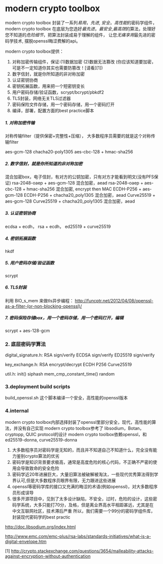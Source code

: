 # modern crypto toolbox
modern crypto toolbox 封装了一系列*易用*，*先进*, *安全*，*高性能*的密码学组件，
modern crypto toolbox 在底层为您选好*最先进*，*最安全*,*最高效*的算法，处理好您不知道的*危险细节*，把算法封装成易于理解的组件，
让您*无痛享用*最先进的密码学技术, 摆脱openssl晦涩费解的api。


modern crypto toolbox提供：
1.  对称加密传输组件，保证:(1)数据加密 (2)数据无法篡改 (你应该知道要加密，可是不一定知道你其实也需要防篡改！[请看][1])
2.  数字信封，就是你所知道的非对称加密
3.  认证密钥协商
4.  密钥拓展函数，用来把一个短密钥变长
5.  用户密码存储/验证函数，scrypt/bcrypt/pbkdf2
6.  TLS封装，网络无关TLS过滤器
7.  密码保险文件存储，用一个密码存储，用一个密码打开
7.  编译，部署，配置方面的best practice脚本


##### 1. 对称加密传输
对称传输filter（提供保密+完整性+压缩），
大多数程序员需要的就是这个对称传输filter

aes-gcm-128
chacha20-poly1305
aes-cbc-128 + hmac-sha256

##### 2.  数字信封，就是你所知道的非对称加密
混合加密box，电子信封，有对方的公钥加密，只有对方才能看到明文(没有PFS保证)
rsa-2048-oaep + aes-gcm-128 混合加密，aead
rsa-2048-oaep + aes-cbc-128 + hmac-sha256 混合加密, encrypt then MAC
ECDH-P256 + aes-gcm-128
ECDH-P256 + chacha20_poly1305 混合加密，aead
Curve25519 + aes-gcm-128
Curve25519 + chacha20_poly1305 混合加密，aead

##### 3.  认证密钥协商
ecdsa + ecdh，
rsa + ecdh，
ed25519 + curve25519

##### 4.  密钥拓展函数
hkdf

##### 5.  用户密码存储/验证函数
scrypt

##### 6.  TLS封装
利用 BIO\_s\_mem 来做tls异步编程： 
<http://funcptr.net/2012/04/08/openssl-as-a-filter-(or-non-blocking-openssl)/>
      

##### 7. 密码保险存储box，用一个密码存储，用一个密码打开，编辑

scrypt + aes-128-gcm



### 2. 底层密码学算法

digital\_signature.h:
    RSA sign/verify
    ECDSA sign/verify
    ED25519 sign/verify

key\_exchange.h:
    RSA encrypt/decrypt
    ECDH P256
    Curve25519

util.h:
    init()
    siphash
    mem_cmp_constant_time()
    random

### 3.deployment build scripts

build\_openssl.sh 这个脚本编译一个安全，高性能的openssl版本

### 4.internal

modern crypto toolbox内部选择封装了openssl里部分安全，现代，高性能的算法，并没有自己实现
modern crypto toolbox参考了 libsodium，Botan，cryptopp, QUIC protocol的设计
modern crypto toolbox依赖openssl，和ed25519-donna, curve25519-donna

1.  大多数程序员对密码学是无知的，而且并不知道自己不知道什么，完全没有能力鉴别crypto算法的优劣
2.  密码学是知识背景要求极高，通常是高度危险的核心代码，不正确不严密的使用会导致致命的安全危险
4.  密码学近20年进展巨大，大量旧算法被破解被淘汰，一些现代优秀算法得到学界认可,但是大多数程序员眼界有限，无力跟进这些进展
5.  openssl等密码学库的接口又充满的晦涩的术语(例如openssl)，对大多数程序员形成误导
6.  很多开源项目中，见到了太多设计缺陷，不安全，过时，危险的设计，这些密码学系统，大多只能打70分，及格，但是离业界高水平相距甚远，尤其是在
中文互联网社区，技术滞后严重
所以，我们需要一个99分的密码学组件库，封装现代密码学的best practic


<http://doc.libsodium.org/index.html>

<http://www.emc.com/emc-plus/rsa-labs/standards-initiatives/what-is-a-digital-envelope.htm>


[1] http://crypto.stackexchange.com/questions/3654/malleability-attacks-against-encryption-without-authentication
